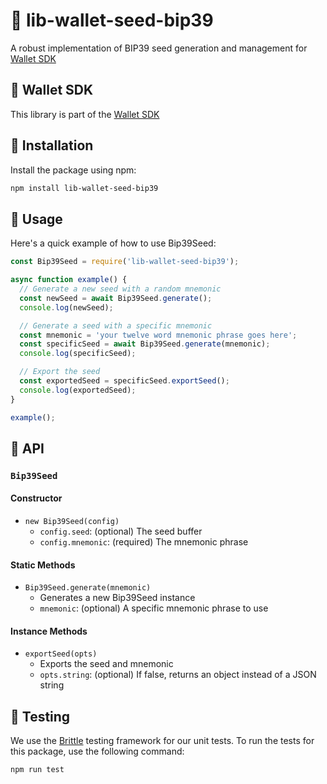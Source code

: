 # 🌱 lib-wallet-seed-bip39

A robust implementation of BIP39 seed generation and management for [Wallet SDK]()

## 💼 Wallet SDK
This library is part of the [Wallet SDK](https://github.com/tetherto/lib-wallet)


## 🚀 Installation

Install the package using npm:

```bash
npm install lib-wallet-seed-bip39
```

## 🔧 Usage

Here's a quick example of how to use Bip39Seed:

```javascript
const Bip39Seed = require('lib-wallet-seed-bip39');

async function example() {
  // Generate a new seed with a random mnemonic
  const newSeed = await Bip39Seed.generate();
  console.log(newSeed);

  // Generate a seed with a specific mnemonic
  const mnemonic = 'your twelve word mnemonic phrase goes here';
  const specificSeed = await Bip39Seed.generate(mnemonic);
  console.log(specificSeed);

  // Export the seed
  const exportedSeed = specificSeed.exportSeed();
  console.log(exportedSeed);
}

example();
```

## 📘 API

### `Bip39Seed`

#### Constructor

- `new Bip39Seed(config)`
  - `config.seed`: (optional) The seed buffer
  - `config.mnemonic`: (required) The mnemonic phrase

#### Static Methods

- `Bip39Seed.generate(mnemonic)`
  - Generates a new Bip39Seed instance
  - `mnemonic`: (optional) A specific mnemonic phrase to use

#### Instance Methods

- `exportSeed(opts)`
  - Exports the seed and mnemonic
  - `opts.string`: (optional) If false, returns an object instead of a JSON string

## 🧪 Testing

We use the [Brittle](https://github.com/holepunchto/brittle) testing framework for our unit tests.
To run the tests for this package, use the following command:

```bash
npm run test
```

